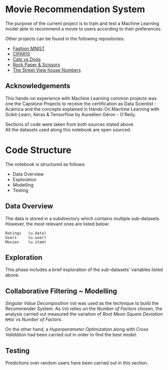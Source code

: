 # Movie Recommendation System
The purpose of the current project is to train and test a Machine Learning model able to recommend a movie to users according to their preferences.

Other projects can be found in the following repositories:

- [Fashion MNIST](https://github.com/UribeAlejandro/ComputerVision_FashionMNIST)
- [CIFAR10](https://github.com/UribeAlejandro/ComputerVision_CIFAR10)
- [Cats vs Dogs](https://github.com/UribeAlejandro/ComputerVision_Cats_vs_Dogs)
- [Rock Paper &amp; Scissors](https://github.com/UribeAlejandro/ComputerVision_Rock_Paper_or_Scissors)
- [The Street View house Numbers](https://github.com/UribeAlejandro/ComputerVision_SVHN)

## Acknowledgements
This hands-on experience with Machine Learning common projects was one the Capstone Projects to receive the certification as Data Scientist - Acámica and the concepts explained in Hands-On Machine Learning with Scikit-Learn, Keras & Tensorflow by Aureélien Géron - O'Reily.

Sections of code were taken from both sources stated above.  
All the datasets used along this notebook are open sourced.

# Code Structure

The notebook is structured as follows:
- Data Overview
- Exploration
- Modelling
- Testing

## Data Overview
The data is stored in a subdirectory which contains multiple sub-datasets. However, the most relevant ones are listed below:

```
Ratings   (u.data)
Users     (u.user)
Movies    (u.item)
```

## Exploration
This phase includes a brief exploration of the sub-datasets' variables listed above. 

## Collaborative Filtering ~ Modelling
_Singular Value Decomposition_ `SVD` was used as the technique to build the Recommender System. As `SVD` relies on the _Number of Factors_ chosen, the analysis carried out measured the variation of _Root Mean Square Deviation_ `RMSE` vs _Number of Factors_.

On the other hand, a _Hyperparameter Optimization_ along with _Cross Validation_ had been carried out in order to find the best model.

## Testing
Predictions over random users have been carried out in this section.
